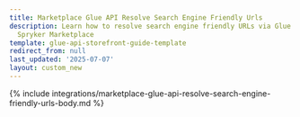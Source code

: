 ```yaml
---
title: Marketplace Glue API Resolve Search Engine Friendly Urls
description: Learn how to resolve search engine friendly URLs via Glue API in the
  Spryker Marketplace
template: glue-api-storefront-guide-template
redirect_from: null
last_updated: '2025-07-07'
layout: custom_new
---
```


{% include integrations/marketplace-glue-api-resolve-search-engine-friendly-urls-body.md %}
